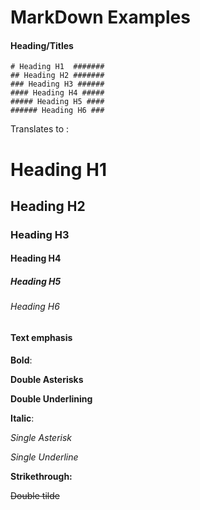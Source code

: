 
# MarkDown Examples


#### Heading/Titles 
```
# Heading H1  #######
## Heading H2 #######
### Heading H3 ######
#### Heading H4 #####
##### Heading H5 ####
###### Heading H6 ###
```

Translates to :

# Heading H1  #######
## Heading H2 #######
### Heading H3 ######
#### Heading H4 #####
##### Heading H5 ####
###### Heading H6 ###

#### Text emphasis


**Bold**:

**Double Asterisks**

__Double Underlining__

**Italic**:

*Single Asterisk* 

_Single Underline_

**Strikethrough:**

~~Double tilde~~

